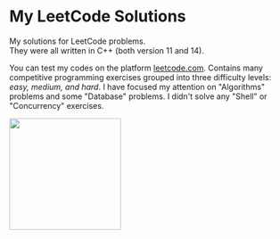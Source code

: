 # My LeetCode Solutions

My solutions for LeetCode problems. <br/>
They were all written in C++ (both version 11 and 14).

You can test my codes on the platform [leetcode.com](https://leetcode.com/problemset/all/).
Contains many competitive programming exercises grouped into three difficulty levels: _easy, medium, and hard_.
I have focused my attention on "Algorithms" problems and some "Database" problems. I didn't solve any "Shell" or "Concurrency" exercises.

<img src="https://miro.medium.com/max/1400/1*gBkMCGTAdSk4tu17SCa7RQ.png" height="200px"/> 
